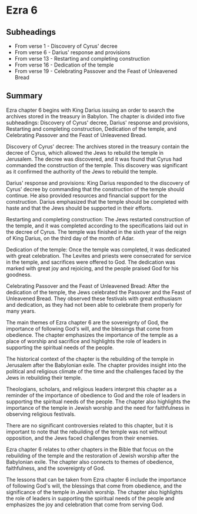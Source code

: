 # Ezra 6

## Subheadings

* From verse 1 - Discovery of Cyrus' decree
* From verse 6 - Darius' response and provisions
* From verse 13 - Restarting and completing construction
* From verse 16 - Dedication of the temple
* From verse 19 - Celebrating Passover and the Feast of Unleavened Bread

## Summary

Ezra chapter 6 begins with King Darius issuing an order to search the archives stored in the treasury in Babylon. The chapter is divided into five subheadings: Discovery of Cyrus' decree, Darius' response and provisions, Restarting and completing construction, Dedication of the temple, and Celebrating Passover and the Feast of Unleavened Bread.

Discovery of Cyrus' decree:
The archives stored in the treasury contain the decree of Cyrus, which allowed the Jews to rebuild the temple in Jerusalem. The decree was discovered, and it was found that Cyrus had commanded the construction of the temple. This discovery was significant as it confirmed the authority of the Jews to rebuild the temple.

Darius' response and provisions:
King Darius responded to the discovery of Cyrus' decree by commanding that the construction of the temple should continue. He also provided resources and financial support for the construction. Darius emphasized that the temple should be completed with haste and that the Jews should be supported in their efforts.

Restarting and completing construction:
The Jews restarted construction of the temple, and it was completed according to the specifications laid out in the decree of Cyrus. The temple was finished in the sixth year of the reign of King Darius, on the third day of the month of Adar.

Dedication of the temple:
Once the temple was completed, it was dedicated with great celebration. The Levites and priests were consecrated for service in the temple, and sacrifices were offered to God. The dedication was marked with great joy and rejoicing, and the people praised God for his goodness.

Celebrating Passover and the Feast of Unleavened Bread:
After the dedication of the temple, the Jews celebrated the Passover and the Feast of Unleavened Bread. They observed these festivals with great enthusiasm and dedication, as they had not been able to celebrate them properly for many years.

The main themes of Ezra chapter 6 are the sovereignty of God, the importance of following God's will, and the blessings that come from obedience. The chapter emphasizes the importance of the temple as a place of worship and sacrifice and highlights the role of leaders in supporting the spiritual needs of the people.

The historical context of the chapter is the rebuilding of the temple in Jerusalem after the Babylonian exile. The chapter provides insight into the political and religious climate of the time and the challenges faced by the Jews in rebuilding their temple.

Theologians, scholars, and religious leaders interpret this chapter as a reminder of the importance of obedience to God and the role of leaders in supporting the spiritual needs of the people. The chapter also highlights the importance of the temple in Jewish worship and the need for faithfulness in observing religious festivals.

There are no significant controversies related to this chapter, but it is important to note that the rebuilding of the temple was not without opposition, and the Jews faced challenges from their enemies.

Ezra chapter 6 relates to other chapters in the Bible that focus on the rebuilding of the temple and the restoration of Jewish worship after the Babylonian exile. The chapter also connects to themes of obedience, faithfulness, and the sovereignty of God.

The lessons that can be taken from Ezra chapter 6 include the importance of following God's will, the blessings that come from obedience, and the significance of the temple in Jewish worship. The chapter also highlights the role of leaders in supporting the spiritual needs of the people and emphasizes the joy and celebration that come from serving God.